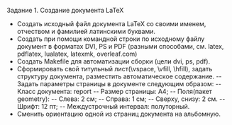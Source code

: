 Задание 1. Создание документа LaTeX

- Создать исходный файл документа LaTeX со своими именем, отчеством и фамилией латинскими буквами.
- Создать при помощи командной строки по исходному файлу документ в форматах DVI, PS и PDF (разными способами, см. latex, pdflatex, lualatex, latexmk, overleaf.com)
- Создать Makefile для автоматизации сборки (цели dvi, ps, pdf).
- Сформировать свой титульный лист(\vspace, \vfill, \hfill), задать структуру документа, разместить автоматическое содержание.
-- Задать параметры страницы в документе следующим образом:
-- Класс документа: report
-- Размер страницы: A4;
-- Поля(пакет geometry):
-- Слева: 2 см;
-- Справа: 1 см;
-- Сверху, снизу: 2 см.
-- Шрифт: 12 пт;
-- Междустрочный интервал: полуторный.
- Сменить ориентацию одной из страниц документа на альбомную.
